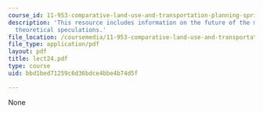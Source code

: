 ```yaml
---
course_id: 11-953-comparative-land-use-and-transportation-planning-spring-2006
description: 'This resource includes information on the future of the metropolis:
  theoretical speculations.'
file_location: /coursemedia/11-953-comparative-land-use-and-transportation-planning-spring-2006/bbd1bed71259c6d36bdce4bbe4b74d5f_lect24.pdf
file_type: application/pdf
layout: pdf
title: lect24.pdf
type: course
uid: bbd1bed71259c6d36bdce4bbe4b74d5f

---
```

None